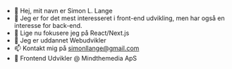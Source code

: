 - 👋 Hej, mit navn er Simon L. Lange
- 👀 Jeg er for det mest interesseret i front-end udvikling, men har også en interesse for back-end.
- 🌱 Lige nu fokusere jeg på React/Next.js
- 💞️ Jeg er uddannet Webudvikler
- 📫 Kontakt mig på simonllange@gmail.com
- 💼 Frontend Udvikler @ Mindthemedia ApS


